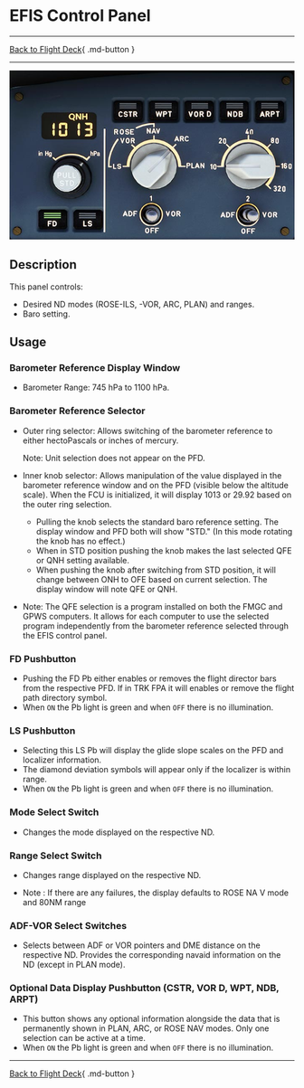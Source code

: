 # EFIS Control Panel

---

[Back to Flight Deck](../index.md){ .md-button }

---

![EFIS Control](../../../assets/a32nx-briefing/glareshield/EFIS-Control.jpg "EFIS Control")

## Description

This panel controls:

- Desired ND modes (ROSE-ILS, -VOR, ARC, PLAN) and ranges.
- Baro setting.

## Usage

### Barometer Reference Display Window

- Barometer Range: 745 hPa to 1100 hPa.

### Barometer Reference Selector

- Outer ring selector: Allows switching of the barometer reference to either hectoPascals or inches of mercury.

    Note: Unit selection does not appear on the PFD.

- Inner knob selector: Allows manipulation of the value displayed in the barometer reference window and on the PFD (visible below the altitude scale). When the FCU is initialized, it will display 1013 or 29.92 based on the outer ring selection.

    - Pulling the knob selects the standard baro reference setting. The display window and PFD both will show "STD." (In this mode rotating the knob has no effect.)
    - When in STD position pushing the knob makes the last selected QFE or QNH setting available.
    - When pushing the knob after switching from STD position, it will change between ONH to OFE based on current selection. The display window will note QFE or QNH.

- Note: The QFE selection is a program installed on both the FMGC and GPWS computers. It allows for each computer to use the selected program independently from the barometer reference selected through the EFIS control panel.

###  FD Pushbutton

- Pushing the FD Pb either enables or removes the flight director bars from the respective PFD. If in TRK FPA it will enables or remove the flight path directory symbol.
- When `ON` the Pb light is green and when `OFF` there is no illumination.

###  LS Pushbutton

- Selecting this LS Pb will display the glide slope scales on the PFD and localizer information.
- The diamond deviation symbols will appear only if the localizer is within range.
- When `ON` the Pb light is green and when `OFF` there is no illumination.

### Mode Select Switch

- Changes the mode displayed on the respective ND.

### Range Select Switch

- Changes range displayed on the respective ND.

- Note : If there are any failures, the display defaults to ROSE NA V mode and 80NM range

### ADF-VOR Select Switches

- Selects between ADF or VOR pointers and DME distance on the respective ND. Provides the corresponding navaid information on the ND (except in PLAN mode).

### Optional Data Display Pushbutton (CSTR, VOR D, WPT, NDB, ARPT)

- This button shows any optional information alongside the data that is permanently shown in PLAN, ARC, or ROSE NAV modes. Only one selection can be active at a time.
- When `ON` the Pb light is green and when `OFF` there is no illumination.

---

[Back to Flight Deck](../index.md){ .md-button }

